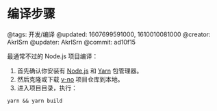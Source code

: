 # 编译步骤

@tags: 开发/编译
@updated: 1607699591000, 1610010081000
@creator: AkrISrn
@updater: AkrISrn
@commit: ad10f15

最通常不过的 Node.js 项目编译：

1. 首先确认你安装有 [Node.js](https://nodejs.org/zh-cn/download/) 和 [Yarn](https://yarnpkg.com/getting-started/install) 包管理器。
1. 然后克隆或下载 [v-no](https://github.com/akrisrn/v-no) 项目仓库到本地。
1. 进入项目目录，执行：

```shell
yarn && yarn build
```
